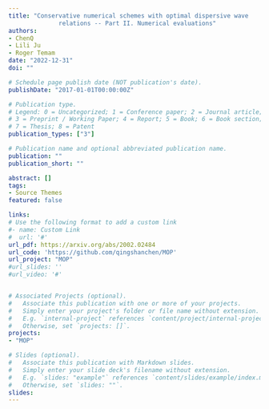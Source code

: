 ```yaml
---
title: "Conservative numerical schemes with optimal dispersive wave
              relations -- Part II. Numerical evaluations"
authors:
- ChenQ
- Lili Ju
- Roger Temam
date: "2022-12-31"
doi: ""

# Schedule page publish date (NOT publication's date).
publishDate: "2017-01-01T00:00:00Z"

# Publication type.
# Legend: 0 = Uncategorized; 1 = Conference paper; 2 = Journal article;
# 3 = Preprint / Working Paper; 4 = Report; 5 = Book; 6 = Book section;
# 7 = Thesis; 8 = Patent
publication_types: ["3"]

# Publication name and optional abbreviated publication name.
publication: ""
publication_short: ""

abstract: []    
tags:
- Source Themes
featured: false

links:
# Use the following format to add a custom link
#- name: Custom Link
#  url: '#'
url_pdf: https://arxiv.org/abs/2002.02484
url_code: 'https://github.com/qingshanchen/MOP'
url_project: "MOP"
#url_slides: ''
#url_video: '#'


# Associated Projects (optional).
#   Associate this publication with one or more of your projects.
#   Simply enter your project's folder or file name without extension.
#   E.g. `internal-project` references `content/project/internal-project/index.md`.
#   Otherwise, set `projects: []`.
projects:
- "MOP"

# Slides (optional).
#   Associate this publication with Markdown slides.
#   Simply enter your slide deck's filename without extension.
#   E.g. `slides: "example"` references `content/slides/example/index.md`.
#   Otherwise, set `slides: ""`.
slides:
---
```


